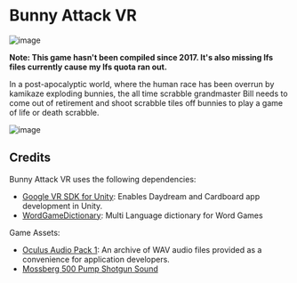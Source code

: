 # Bunny Attack VR

![image](https://user-images.githubusercontent.com/3065980/112756356-59ca2680-9017-11eb-88a7-cbda2dc026d7.png)

**Note: This game hasn't been compiled since 2017. It's also missing lfs files currently cause my lfs quota ran out.**

In a post-apocalyptic world, where the human race has been overrun by kamikaze exploding bunnies, the all time scrabble grandmaster Bill needs to come out of retirement and shoot scrabble tiles off bunnies to play a game of life or death scrabble.

![image](https://user-images.githubusercontent.com/3065980/112756379-79614f00-9017-11eb-9883-25de1b9e1a3e.png)


## Credits

Bunny Attack VR uses the following dependencies:
 - [Google VR SDK for Unity](https://github.com/googlevr/gvr-unity-sdk): Enables Daydream and Cardboard app development in Unity.
 - [WordGameDictionary](https://github.com/buddingmonkey/WordGameDictionary): Multi Language dictionary for Word Games

Game Assets:
 - [Oculus Audio Pack 1](https://developer.oculus.com/downloads/package/oculus-audio-pack-1/1.0/): An archive of WAV audio files provided as a convenience for application developers.
 - [Mossberg 500 Pump Shotgun Sound](http://soundbible.com/2095-Mossberg-500-Pump-Shotgun.html)
